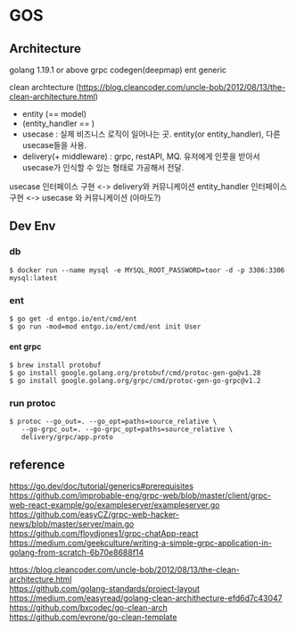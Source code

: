 # GOS
## Architecture
golang 1.19.1 or above
grpc
codegen(deepmap)
ent
generic

clean archtecture (https://blog.cleancoder.com/uncle-bob/2012/08/13/the-clean-architecture.html)

- entity (== model)
- (entity_handler == <repository>)
- usecase : 실제 비즈니스 로직이 일어나는 곳. entity(or entity_handler), 다른 usecase들을 사용.
- delivery(+ middleware) : grpc, restAPI, MQ. 유저에게 인풋을 받아서 usecase가 인식할 수 있는 형태로 가공해서 전달.

usecase 인터페이스 구현 <-> delivery와 커뮤니케이션
entity_handler 인터페이스 구현 <-> usecase 와 커뮤니케이션 (아마도?)

## Dev Env
### db
```shell
$ docker run --name mysql -e MYSQL_ROOT_PASSWORD=toor -d -p 3306:3306 mysql:latest
```

### ent
```shell
$ go get -d entgo.io/ent/cmd/ent
$ go run -mod=mod entgo.io/ent/cmd/ent init User
```
#### ent grpc
```shell
$ brew install protobuf
$ go install google.golang.org/protobuf/cmd/protoc-gen-go@v1.28
$ go install google.golang.org/grpc/cmd/protoc-gen-go-grpc@v1.2
```


### run protoc

```shell
$ protoc --go_out=. --go_opt=paths=source_relative \
   --go-grpc_out=. --go-grpc_opt=paths=source_relative \
   delivery/grpc/app.proto
```


## reference
https://go.dev/doc/tutorial/generics#prerequisites  
https://github.com/improbable-eng/grpc-web/blob/master/client/grpc-web-react-example/go/exampleserver/exampleserver.go  
https://github.com/easyCZ/grpc-web-hacker-news/blob/master/server/main.go  
https://github.com/floydjones1/grpc-chatApp-react  
https://medium.com/geekculture/writing-a-simple-grpc-application-in-golang-from-scratch-6b70e8688f14  

https://blog.cleancoder.com/uncle-bob/2012/08/13/the-clean-architecture.html  
https://github.com/golang-standards/project-layout  
https://medium.com/easyread/golang-clean-archithecture-efd6d7c43047  
https://github.com/bxcodec/go-clean-arch  
https://github.com/evrone/go-clean-template  